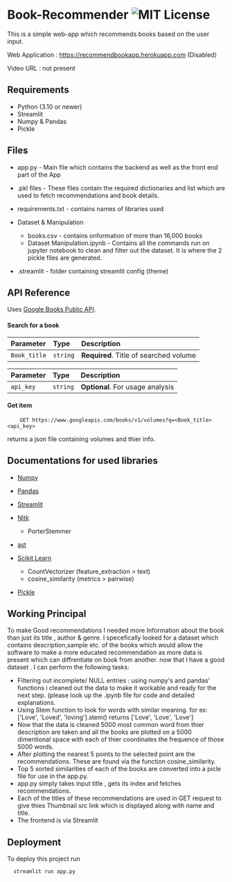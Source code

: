 
# Book-Recommender ![MIT License](https://img.shields.io/badge/License-MIT-green.svg)

This is a simple web-app which recommends books based on the user input.

Web Application : https://recommendbookapp.herokuapp.com (Disabled)

Video URL : not present



## Requirements

- Python (3.10 or newer)
- Streamlit
- Numpy & Pandas
- Pickle



## Files

- app.py - Main file which contains the backend as well as the front end part of the App 

- .pkl files - These files contain the required dictionaries and list which are used to fetch recommendations and book details.

- requirements.txt - contains names of libraries used

- Dataset & Manipulation
    - books.csv - contains onformation of more than 16,000 books
    - Dataset Manipulation.ipynb - Contains all the commands run on jupyter notebook to clean and filter out the dataset. It is where the 2 pickle files are generated.

- .streamlit - folder containing streamlit config (theme)

## API Reference

Uses [Google Books Public API](https://developers.google.com/books).

#### Search for a book


| Parameter    | Type     | Description                |
| :--------    | :------- | :------------------------- |
| `Book_title` | `string` | **Required**. Title of searched volume   |

| Parameter | Type     | Description                       |
| :-------- | :------- | :-------------------------------- |
| `api_key`      | `string` | **Optional**. For usage analysis |

#### Get item

```http
    GET https://www.googleapis.com/books/v1/volumes?q=<Book_title><api_key>

```



returns a json file containing volumes and thier info.



## Documentations for used libraries

- [Numpy](https://pypi.org/project/numpy/)

- [Pandas](https://pypi.org/project/pandas/)

- [Streamlit](https://linktodocumentation)

- [Nltk](https://www.nltk.org/)
    - PorterStemmer

- [ast](https://docs.python.org/3/library/ast.html)

- [Scikit Learn](https://scikit-learn.org/stable/index.html)
    - CountVectorizer (feature_extraction > text)
    - cosine_similarity (metrics > pairwise)
- [Pickle](https://pypi.org/project/pickle5/)


## Working Principal

To make Good recommendations I needed more Information about the book than just its title , author & genre.
I specefically looked for a dataset which contains description,sample etc. of the books which would allow the software to make a more educated recommendation as more data is present which can diffrentiate on book from another.
now that I have a good dataset . I can perform the following tasks:

- Filtering out incomplete/ NULL entries : using numpy's and pandas' functions i cleaned out the data to make it workable and ready for the next step. (please look up the .ipynb file for code and detailed explanations.
- Using Stem function to look for words with similar meaning. for ex: ['Love', 'Loved', 'loving'].stem() returns ['Love', 'Love', 'Love']
- Now that the data is cleaned 5000 most common word from thier description are taken and all the books are plotted on a 5000 dimentional space with each of thier coordinates the frequence of those 5000 words.
- After plotting the nearest 5 points to the selected point are the recommendations. These are found via the function cosine_similarity.
- Top 5 sorted similarities of each of the books are converted into a picle file for use in the app.py.
- app.py simply takes input title , gets its index and fetches recommendations.
- Each of the titles of these recommendations are used in GET request to give thies Thumbnail src link which is displayed along with name and title.
- The frontend is via Streamlit 


## Deployment

To deploy this project run

```bash
  streamlit run app.py
```

